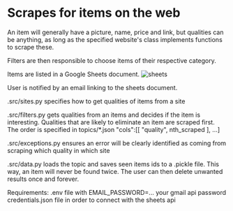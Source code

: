 # Scrapes for items on the web

An item will generally have a picture, name, price and link, but qualities can be anything, as long as the specified website's class implements functions to scrape these.

Filters are then responsible to choose items of their respective category.

Items are listed in a Google Sheets document.
![sheets](https://i.postimg.cc/rmz6m0HP/screenshot.png)

User is notified by an email linking to the sheets document.

.src/sites.py specifies how to get qualities of items from a site

.src/filters.py gets qualities from an items and decides if the item is interesting. Qualities that are likely to eliminate an item are scraped first. The order is specified in topics/*.json "cols":[[ "quality", nth_scraped ], ...]

.src/exceptions.py ensures an error will be clearly identified as coming from scraping which quality in which site

.src/data.py loads the topic and saves seen items ids to a .pickle file. This way, an item will never be found twice. The user can then delete unwanted results once and forever.

Requirements:
.env file with EMAIL_PASSWORD=... your gmail api password 
credentials.json file in order to connect with the sheets api
